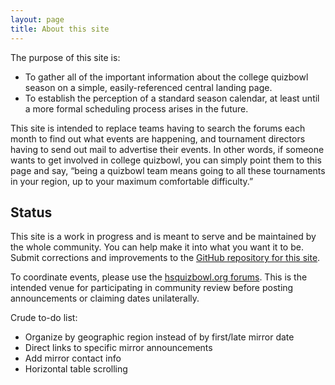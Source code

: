 ```yaml
---
layout: page
title: About this site
---
```


The purpose of this site is:

* To gather all of the important information about the college quizbowl season on a simple, easily-referenced central landing page.
* To establish the perception of a standard season calendar, at least until a more formal scheduling process arises in the future.

This site is intended to replace teams having to search the forums each month to find out what events are happening, and tournament directors having to send out mail to advertise their events. In other words, if someone wants to get involved in college quizbowl, you can simply point them to this page and say, “being a quizbowl team means going to all these tournaments in your region, up to your maximum comfortable difficulty.”

## Status

This site is a work in progress and is meant to serve and be maintained by the whole community. You can help make it into what you want it to be. Submit corrections and improvements to the [GitHub repository for this site](https://github.com/quizbowl/collegecalendar).

To coordinate events, please use the [hsquizbowl.org forums](http://www.hsquizbowl.org/forums/viewforum.php?f=34). This is the intended venue for participating in community review before posting announcements or claiming dates unilaterally.

Crude to-do list:

* Organize by geographic region instead of by first/late mirror date
* Direct links to specific mirror announcements
* Add mirror contact info
* Horizontal table scrolling
